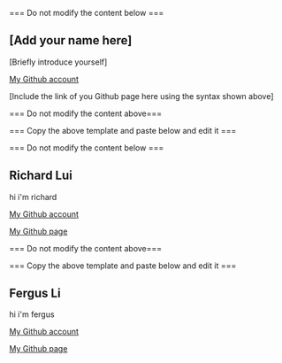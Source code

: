 === Do not modify the content below ===

## [Add your name here]
[Briefly introduce yourself]

[My Github account](http://www.github.com/put-your-github-username-here/)

[Include the link of you Github page here using the syntax shown above]

=== Do not modify the content above===

=== Copy the above template and paste below and edit it ===

=== Do not modify the content below ===

## Richard Lui
hi i'm richard

[My Github account](http://www.github.com/cswclui)

[My Github page](https://cswclui.github.io/my_github_page/)

=== Do not modify the content above===

=== Copy the above template and paste below and edit it ===

## Fergus Li
hi i'm fergus

[My Github account](http://www.github.com/FL-1001)

[My Github page](https://FL-1001.github.io/my_github_page/)
